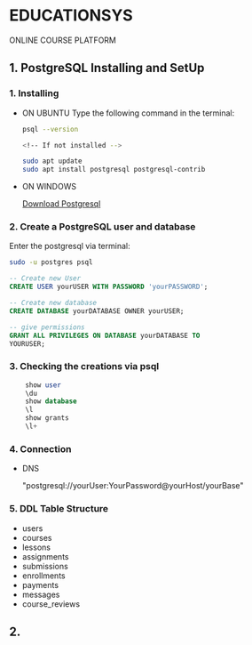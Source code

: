 # EDUCATIONSYS

ONLINE COURSE PLATFORM

## 1. PostgreSQL Installing and SetUp

### 1. Installing

- ON UBUNTU
  Type the following command in the terminal:

  ```bash
  psql --version

  <!-- If not installed -->

  sudo apt update
  sudo apt install postgresql postgresql-contrib
  ```

- ON WINDOWS

  [Download Postgresql](https://www.postgresql.org/download/windows/)

### 2. Create a PostgreSQL user and database

Enter the postgresql via terminal:

```bash
sudo -u postgres psql
```

```sql
-- Create new User
CREATE USER yourUSER WITH PASSWORD 'yourPASSWORD';

-- Create new database
CREATE DATABASE yourDATABASE OWNER yourUSER;

-- give permissions
GRANT ALL PRIVILEGES ON DATABASE yourDATABASE TO
YOURUSER;
```

### 3. Checking the creations via psql

```sql
    show user
    \du
    show database
    \l
    show grants
    \l+
```

### 4. Connection

- DNS

  "postgresql://yourUser:YourPassword@yourHost/yourBase"

### 5. DDL Table Structure

  - users
  - courses
  - lessons
  - assignments
  - submissions
  - enrollments
  - payments
  - messages
  - course_reviews

## 2.
